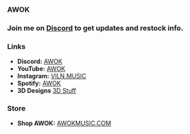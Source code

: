 ### AWOK

### Join me on [Discord](https://discord.gg/TSfUuvdMSx) to get updates and restock info.


### Links
- **Discord:** [AWOK](https://discordapp.com/users/AWOK#8970)
- **YouTube:** [AWOK](https://youtube.com/@awok)
- **Instagram:** [VILN.MUSIC](https://www.instagram.com/viln.music/)
- **Spotify:** [AWOK](https://open.spotify.com/artist/6jsEx3IjzV5eTJijehWESL?si=exsYb9F8QweHKr1EWxcu9A)
- **3D Designs** [3D Stuff](https://www.thingiverse.com/awok/designs)

### Store
- **Shop AWOK:** [AWOKMUSIC.COM](http:/www.awokmusic.com)

<br />

<!--
**AWOK559/AWOK559** is a ✨ _special_ ✨ repository because its `README.md` (this file) appears on your GitHub profile.

Here are some ideas to get you started:

- 🔭 I’m currently working on ...
- 🌱 I’m currently learning ...
- 👯 I’m looking to collaborate on ...
- 🤔 I’m looking for help with ...
- 💬 Ask me about ...
- 📫 How to reach me: ...
- 😄 Pronouns: ...
- ⚡ Fun fact: ...
-->
